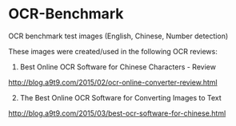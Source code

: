 # OCR-Benchmark
OCR benchmark test images (English, Chinese, Number detection)

These images were created/used in the following OCR reviews:

1. Best Online OCR Software for Chinese Characters - Review

http://blog.a9t9.com/2015/02/ocr-online-converter-review.html

2. The Best Online OCR Software for Converting Images to Text

http://blog.a9t9.com/2015/03/best-ocr-software-for-chinese.html

